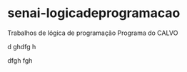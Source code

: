 # senai-logicadeprogramacao
Trabalhos de lógica de programação
Programa do CALVO

d
ghdfg
h

dfgh
fgh

